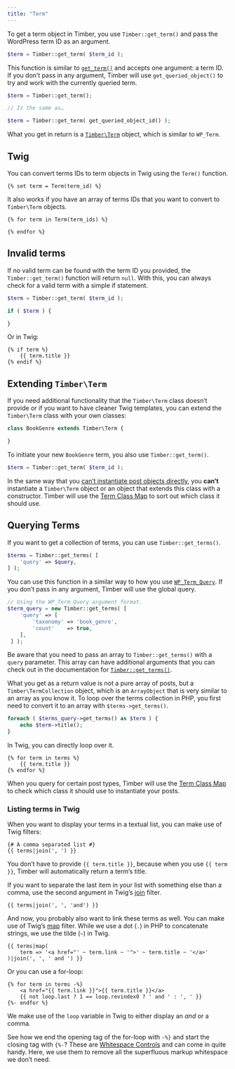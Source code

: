 ```yaml
---
title: "Term"
---
```


To get a term object in Timber, you use `Timber::get_term()` and pass the WordPress term ID as an argument.

```php
$term = Timber::get_term( $term_id );
```

This function is similar to [`get_term()`](https://developer.wordpress.org/reference/functions/get_term/) and accepts one argument: a term ID. If you don’t pass in any argument, Timber will use `get_queried_object()` to try and work with the currently queried term.

```php
$term = Timber::get_term();

// Is the same as…

$term = Timber::get_term( get_queried_object_id() );
```

What you get in return is a [`Timber\Term`](https://timber.github.io/docs/reference/timber-term/) object, which is similar to `WP_Term`.

## Twig

You can convert terms IDs to term objects in Twig using the `Term()` function.

```twig
{% set term = Term(term_id) %}
```

It also works if you have an array of terms IDs that you want to convert to `Timber\Term` objects.

```twig
{% for term in Term(term_ids) %}

{% endfor %}
```

## Invalid terms

If no valid term can be found with the term ID you provided, the `Timber::get_term()` function will return `null`. With this, you can always check for a valid term with a simple if statement.

```php
$term = Timber::get_term( $term_id );

if ( $term ) {

}
```

Or in Twig:

```twig
{% if term %}
    {{ term.title }}
{% endif %}
```

## Extending `Timber\Term`

If you need additional functionality that the `Timber\Term` class doesn’t provide or if you want to have cleaner Twig templates, you can extend the `Timber\Term` class with your own classes:

```php
class BookGenre extends Timber\Term {

}
```

To initiate your new `BookGenre` term, you also use `Timber::get_term()`.

```php
$term = Timber::get_term( $term_id );
```

In the same way that you [can’t instantiate post objects directly](https://timber.github.io/docs/guides/posts/#extending-timber-post), you **can’t** instantiate a `Timber\Term` object or an object that extends this class with a constructor. Timber will use the [Term Class Map](https://timber.github.io/docs/guides/class-maps/#the-term-class-map) to sort out which class it should use.

## Querying Terms

If you want to get a collection of terms, you can use `Timber::get_terms()`.

```php
$terms = Timber::get_terms( [
    'query' => $query,
] );
```

You can use this function in a similar way to how you use [`WP_Term_Query`](https://developer.wordpress.org/reference/classes/wp_term_query/). If you don’t pass in any argument, Timber will use the global query.

```php
// Using the WP_Term_Query argument format.
$term_query = new Timber::get_terms( [
    'query' => [
        'taxonomy' => 'book_genre',
        'count'    => true,
    ],
 ] );
```

Be aware that you need to pass an array to `Timber::get_terms()` with a `query` parameter. This array can have additional arguments that you can check out in the documentation for [`Timber::get_terms()`](https://timber.github.io/docs/reference/timber/#get-terms).

What you get as a return value is not a pure array of posts, but a `Timber\TermCollection` object, which is an `ArrayObject` that is very similar to an array as you know it. To loop over the terms collection in PHP, you first need to convert it to an array with `$terms->get_terms()`.

```php
foreach ( $terms_query->get_terms() as $term ) {
    echo $term->title();
}
```

In Twig, you can directly loop over it.

```twig
{% for term in terms %}
    {{ term.title }}
{% endfor %}
```

When you query for certain post types, Timber will use the [Term Class Map](https://timber.github.io/docs/guides/class-maps/#the-term-class-map) to check which class it should use to instantiate your posts.

### Listing terms in Twig

When you want to display your terms in a textual list, you can make use of Twig filters:

```twig
{# A comma separated list #}
{{ terms|join(', ') }}
```

You don’t have to provide `{{ term.title }}`, because when you use `{{ term }}`, Timber will automatically return a term’s title.

If you want to separate the last item in your list with something else than a comma, use the second argument in Twig’s [join](https://twig.symfony.com/doc/2.x/filters/join.html) filter.

```twig
{{ terms|join(', ', 'and') }}
```

And now, you probably also want to link these terms as well. You can make use of Twig’s [map](https://twig.symfony.com/doc/2.x/filters/map.html) filter. While we use a dot (`.`) in PHP to concatenate strings, we use the tilde (`~`) in Twig.

```twig
{{ terms|map(
    term => '<a href="' ~ term.link ~ '">' ~ term.title ~ '</a>'
)|join(', ', ' and ') }}
```

Or you can use a for-loop:

```twig
{% for term in terms -%}
    <a href="{{ term.link }}">{{ term.title }}</a>
    {{ not loop.last ? 1 == loop.revindex0 ? ' and ' : ', ' }}
{%- endfor %}
```

We make use of the `loop` variable in Twig to either display an *and* or a comma.

See how we end the opening tag of the for-loop with `-%}` and start the closing tag with `{%-`? These are [Whitespace Controls](https://twig.symfony.com/doc/2.x/templates.html#whitespace-control) and can come in quite handy. Here, we use them to remove all the superfluous markup whitespace we don’t need.
